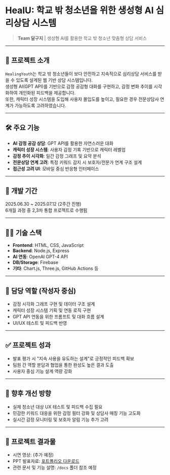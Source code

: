 # HealU: 학교 밖 청소년을 위한 생성형 AI 심리상담 시스템

> **Team 달구지** | 생성형 AI를 활용한 학교 밖 청소년 맞춤형 상담 서비스

---

## 🧠 프로젝트 소개

`HealingYouth`는 학교 밖 청소년들이 보다 안전하고 지속적으로 심리상담 서비스를 받을 수 있도록 설계된 웹 기반 상담 시스템입니다.  
생성형 AI(GPT API)를 기반으로 감정 공감형 대화를 구현하고, 감정 변화 추이를 시각화하여 개인화된 피드백을 제공합니다.  
또한, 캐릭터 성장 시스템을 도입해 사용자 몰입도를 높이고, 필요한 경우 전문상담사 연계가 가능하도록 고려하였습니다.

---

## 🛠️ 주요 기능

- **AI 감정 공감 상담**: GPT API를 활용한 자연스러운 대화
- **캐릭터 성장 시스템**: 사용자 감정 기록 기반으로 캐릭터 레벨업
- **감정 추이 시각화**: 일간 감정 그래프 및 요약 분석
- **전문상담 연계 고려**: 특정 키워드 감지 시 보호자/전문가 연계 구조 설계
- **접근성 고려 UI**: 모바일 중심 반응형 인터페이스

---

## 📆 개발 기간

2025.06.30 ~ 2025.07.12 (2주간 진행)  
6개월 과정 중 2,3차 통합 프로젝트로 수행됨

---

## 👨‍💻 기술 스택

- **Frontend**: HTML, CSS, JavaScript
- **Backend**: Node.js, Express
- **AI 연동**: OpenAI GPT-4 API
- **DB/Storage**: Firebase
- **기타**: Chart.js, Three.js, GitHub Actions 등

---

## 🔧 담당 역할 (작성자 중심)

- 감정 시각화 그래프 구현 및 데이터 구조 설계
- 캐릭터 성장 시스템 기획 및 연동 로직 구현
- GPT API 연동을 위한 프롬프트 및 대화 흐름 설계
- UI/UX 테스트 및 피드백 반영

---

## ✅ 프로젝트 성과

- 발표 평가 시 "지속 사용을 유도하는 설계"로 긍정적인 피드백 확보  
- 팀원 간 역할 분담과 협업을 통한 완성도 높은 결과 도출  
- 사용자 중심 기능 설계 역량 강화

---

## 📌 향후 개선 방향

- 실제 청소년 대상 UX 테스트 및 피드백 수집 필요
- 민감한 키워드 대응을 위한 감정 필터 강화 및 상담사 매칭 기능 고도화
- 실시간 감정 모니터링 및 보호자 알림 기능 추가 고려

---

## 📎 프로젝트 결과물

- 시연 영상: (추가 예정)
- PPT 발표자료: [포트폴리오 다운로드](./파일명.pdf)
- 관련 문서 및 기능 설명: `/docs` 폴더 참조 예정
